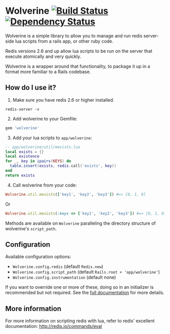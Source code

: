 # Wolverine [![Build Status](https://secure.travis-ci.org/burke/wolverine.png)](http://travis-ci.org/burke/wolverine) [![Dependency Status](https://gemnasium.com/Shopify/wolverine.png)](https://gemnasium.com/Shopify/wolverine)

Wolverine is a simple library to allow you to manage and run redis server-side lua scripts from a rails app, or other ruby code.

Redis versions 2.6 and up allow lua scripts to be run on the server that execute atomically and very quickly.

Wolverine is a wrapper around that functionality, to package it up in a format more familiar to a Rails codebase.

## How do I use it?

1) Make sure you have redis 2.6 or higher installed.

```
redis-server -v
```

2) Add wolverine to your Gemfile:

```ruby
gem 'wolverine'
```

3) Add your lua scripts to `app/wolverine`:

```lua
-- app/wolverine/util/mexists.lua
local exists = {}
local existence
for _, key in ipairs(KEYS) do
  table.insert(exists, redis.call('exists', key))
end
return exists
```

4) Call wolverine from your code:

```ruby
Wolverine.util.mexists(['key1', 'key2', 'key3']) #=> [0, 1, 0]
```

Or

```ruby
Wolverine.util.mexists(:keys => ['key1', 'key2', 'key3']) #=> [0, 1, 0]
```

Methods are available on `Wolverine` paralleling the directory structure
of wolverine's `script_path`.

## Configuration

Available configuration options:

* `Wolverine.config.redis` (default `Redis.new`)
* `Wolverine.config.script_path` (default `Rails.root + 'app/wolverine'`)
* `Wolverine.config.instrumentation` (default none)

If you want to override one or more of these, doing so in an initializer is recommended but not required. See the [full documentation](http://shopify.github.com/wolverine/Wolverine/Configuration.html) for more details.

## More information

For more information on scripting redis with lua, refer to redis' excellent documentation: http://redis.io/commands/eval


